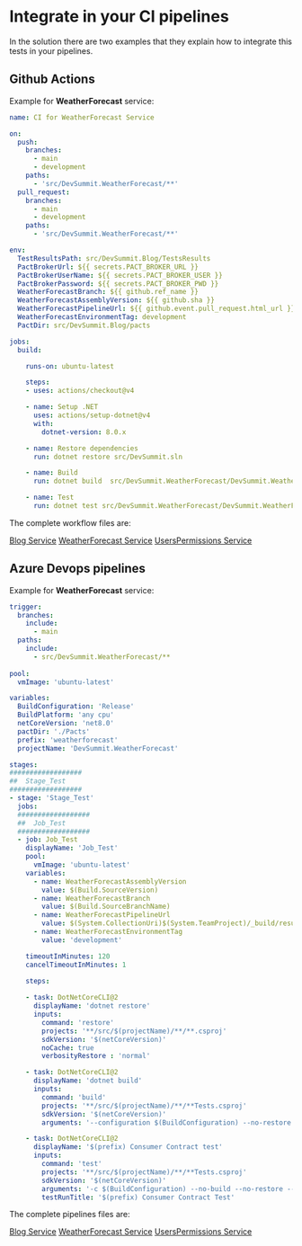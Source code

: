 # Integrate in your CI pipelines

In the solution there are two examples that they explain how to integrate this tests in your pipelines.

## Github Actions

Example for **WeatherForecast** service:

```yaml
name: CI for WeatherForecast Service

on:
  push:
    branches: 
      - main
      - development
    paths:
      - 'src/DevSummit.WeatherForecast/**'
  pull_request:
    branches:
      - main
      - development
    paths:
      - 'src/DevSummit.WeatherForecast/**'

env:
  TestResultsPath: src/DevSummit.Blog/TestsResults
  PactBrokerUrl: ${{ secrets.PACT_BROKER_URL }}
  PactBrokerUserName: ${{ secrets.PACT_BROKER_USER }}
  PactBrokerPassword: ${{ secrets.PACT_BROKER_PWD }}
  WeatherForecastBranch: ${{ github.ref_name }}
  WeatherForecastAssemblyVersion: ${{ github.sha }}
  WeatherForecastPipelineUrl: ${{ github.event.pull_request.html_url }}
  WeatherForecastEnvironmentTag: development
  PactDir: src/DevSummit.Blog/pacts

jobs:
  build:

    runs-on: ubuntu-latest

    steps:
    - uses: actions/checkout@v4

    - name: Setup .NET
      uses: actions/setup-dotnet@v4
      with:
        dotnet-version: 8.0.x

    - name: Restore dependencies
      run: dotnet restore src/DevSummit.sln

    - name: Build
      run: dotnet build  src/DevSummit.WeatherForecast/DevSummit.WeatherForecast.Consumer.Tests/DevSummit.WeatherForecast.Consumer.Tests.csproj --configuration Release --no-restore

    - name: Test
      run: dotnet test src/DevSummit.WeatherForecast/DevSummit.WeatherForecast.Consumer.Tests/DevSummit.WeatherForecast.Consumer.Tests.csproj --configuration Release --no-restore --no-build --verbosity normal --results-directory $TestResultsPath --logger trx --collect:"XPlat Code Coverage" -- DataCollectionRunSettings.DataCollectors.DataCollector.Configuration.Format=cobertura
```

The complete workflow files are:

[Blog Service](../.github/workflows/devsummit.blog.CI.yml)
[WeatherForecast Service](../.github/workflows/devsummit.weatherforecast.CI.yml)
[UsersPermissions Service](../.github/workflows/devsummit.userspermissions.CI.yml)

## Azure Devops pipelines

Example for **WeatherForecast** service:
```yaml
trigger:
  branches:
    include:
      - main
  paths:
    include:
      - src/DevSummit.WeatherForecast/**
      
pool:
  vmImage: 'ubuntu-latest'

variables:
  BuildConfiguration: 'Release'
  BuildPlatform: 'any cpu'
  netCoreVersion: 'net8.0'
  pactDir: './Pacts'
  prefix: 'weatherforecast'
  projectName: 'DevSummit.WeatherForecast'

stages:
##################
##  Stage_Test
##################
- stage: 'Stage_Test'
  jobs:
  ##################
  ##  Job_Test
  ##################
  - job: Job_Test
    displayName: 'Job_Test'
    pool:
      vmImage: 'ubuntu-latest'
    variables:
      - name: WeatherForecastAssemblyVersion
        value: $(Build.SourceVersion)
      - name: WeatherForecastBranch
        value: $(Build.SourceBranchName)
      - name: WeatherForecastPipelineUrl
        value: $(System.CollectionUri)$(System.TeamProject)/_build/results?buildId=$(Build.BuildId)
      - name: WeatherForecastEnvironmentTag
        value: 'development'

    timeoutInMinutes: 120
    cancelTimeoutInMinutes: 1

    steps:   
    
    - task: DotNetCoreCLI@2
      displayName: 'dotnet restore'
      inputs:
        command: 'restore'
        projects: '**/src/$(projectName)/**/**.csproj'
        sdkVersion: '$(netCoreVersion)'
        noCache: true
        verbosityRestore : 'normal'

    - task: DotNetCoreCLI@2
      displayName: 'dotnet build'
      inputs:
        command: 'build'
        projects: '**/src/$(projectName)/**/**Tests.csproj'     
        sdkVersion: '$(netCoreVersion)'   
        arguments: '--configuration $(BuildConfiguration) --no-restore'      

    - task: DotNetCoreCLI@2
      displayName: '$(prefix) Consumer Contract test'
      inputs:
        command: 'test'
        projects: '**/src/$(projectName)/**/**Tests.csproj'
        sdkVersion: '$(netCoreVersion)'
        arguments: '-c $(BuildConfiguration) --no-build --no-restore --logger trx /p:CollectCoverage=true /p:CoverletOutputFormat=opencover'
        testRunTitle: '$(prefix) Consumer Contract Test'

```
The complete pipelines files are:

[Blog Service](../.pipelines/blog-ci.yml)
[WeatherForecast Service](../.pipelines/weatherforecast-ci.yml)
[UsersPermissions Service](../.pipelines/userspermissions-ci.yml)
